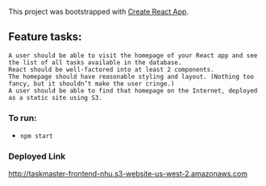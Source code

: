 This project was bootstrapped with [Create React App](https://github.com/facebook/create-react-app).

## Feature tasks:

```
A user should be able to visit the homepage of your React app and see the list of all tasks available in the database.
React should be well-factored into at least 2 components.
The homepage should have reasonable styling and layout. (Nothing too fancy, but it shouldn’t make the user cringe.)
A user should be able to find that homepage on the Internet, deployed as a static site using S3.
```

### To run:
* `npm start`

### Deployed Link
http://taskmaster-frontend-nhu.s3-website-us-west-2.amazonaws.com


